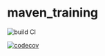 # maven_training
![build CI](https://github.com/Natale-Epita-Java/maven_training/actions/workflows/build.yml/badge.svg)


[![codecov](https://codecov.io/gh/Natale-Epita-Java/maven_training/branch/main/graph/badge.svg)](https://codecov.io/gh/Natale-Epita-Java/maven_training)

